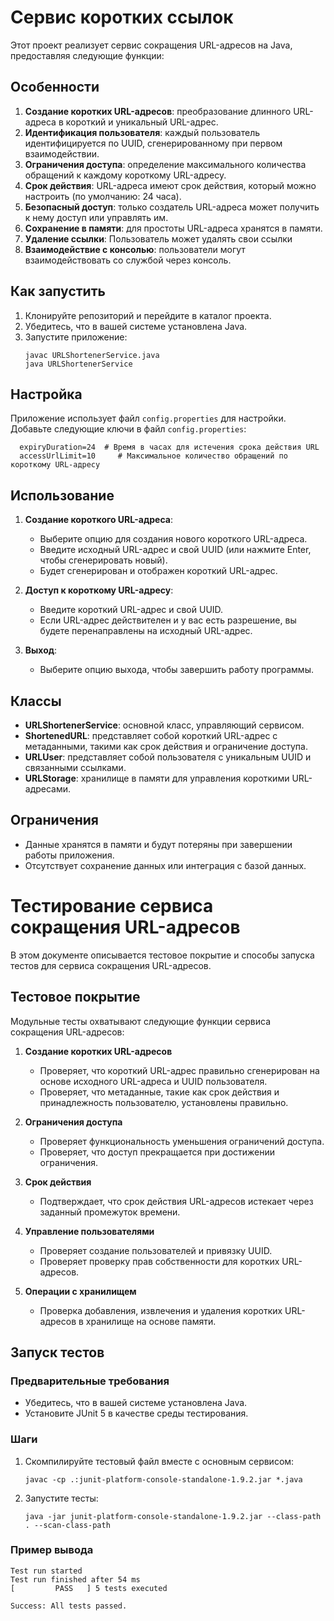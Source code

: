 # Сервис коротких ссылок

Этот проект реализует сервис сокращения URL-адресов на Java, предоставляя следующие функции:

## Особенности
1. **Создание коротких URL-адресов**: преобразование длинного URL-адреса в короткий и уникальный URL-адрес.
2. **Идентификация пользователя**: каждый пользователь идентифицируется по UUID, сгенерированному при первом взаимодействии.
3. **Ограничения доступа**: определение максимального количества обращений к каждому короткому URL-адресу.
4. **Срок действия**: URL-адреса имеют срок действия, который можно настроить (по умолчанию: 24 часа).
5. **Безопасный доступ**: только создатель URL-адреса может получить к нему доступ или управлять им.
6. **Сохранение в памяти**: для простоты URL-адреса хранятся в памяти.
7. **Удаление ссылки**: Пользователь может удалять свои ссылки 
8. **Взаимодействие с консолью**: пользователи могут взаимодействовать со службой через консоль.

## Как запустить
1. Клонируйте репозиторий и перейдите в каталог проекта.
2. Убедитесь, что в вашей системе установлена Java.
3. Запустите приложение:
   ```
   javac URLShortenerService.java
   java URLShortenerService
   ```

## Настройка
 Приложение использует файл `config.properties` для настройки. Добавьте следующие ключи в файл `config.properties`:
```
  expiryDuration=24  # Время в часах для истечения срока действия URL
  accessUrlLimit=10     # Максимальное количество обращений по короткому URL-адресу
```

## Использование
1. **Создание короткого URL-адреса**:
   - Выберите опцию для создания нового короткого URL-адреса.
   - Введите исходный URL-адрес и свой UUID (или нажмите Enter, чтобы сгенерировать новый).
   - Будет сгенерирован и отображен короткий URL-адрес.

2. **Доступ к короткому URL-адресу**:
   - Введите короткий URL-адрес и свой UUID.
   - Если URL-адрес действителен и у вас есть разрешение, вы будете перенаправлены на исходный URL-адрес.

3. **Выход**:
   - Выберите опцию выхода, чтобы завершить работу программы.

## Классы
- **URLShortenerService**: основной класс, управляющий сервисом.
- **ShortenedURL**: представляет собой короткий URL-адрес с метаданными, такими как срок действия и ограничение доступа.
- **URLUser**: представляет собой пользователя с уникальным UUID и связанными ссылками.
- **URLStorage**: хранилище в памяти для управления короткими URL-адресами.

## Ограничения
- Данные хранятся в памяти и будут потеряны при завершении работы приложения.
- Отсутствует сохранение данных или интеграция с базой данных.

# Тестирование сервиса сокращения URL-адресов

В этом документе описывается тестовое покрытие и способы запуска тестов для сервиса сокращения URL-адресов.

## Тестовое покрытие
Модульные тесты охватывают следующие функции сервиса сокращения URL-адресов:

1. **Создание коротких URL-адресов**
   - Проверяет, что короткий URL-адрес правильно сгенерирован на основе исходного URL-адреса и UUID пользователя.
   - Проверяет, что метаданные, такие как срок действия и принадлежность пользователю, установлены правильно.

2. **Ограничения доступа**
   - Проверяет функциональность уменьшения ограничений доступа.
   - Проверяет, что доступ прекращается при достижении ограничения.

3. **Срок действия**
   - Подтверждает, что срок действия URL-адресов истекает через заданный промежуток времени.

4. **Управление пользователями**
   - Проверяет создание пользователей и привязку UUID.
   - Проверяет проверку прав собственности для коротких URL-адресов.

5. **Операции с хранилищем**
   - Проверка добавления, извлечения и удаления коротких URL-адресов в хранилище на основе памяти.

## Запуск тестов
### Предварительные требования
- Убедитесь, что в вашей системе установлена Java.
- Установите JUnit 5 в качестве среды тестирования.

### Шаги
1. Скомпилируйте тестовый файл вместе с основным сервисом:
   ```
   javac -cp .:junit-platform-console-standalone-1.9.2.jar *.java
   ```
2. Запустите тесты:
   ```
   java -jar junit-platform-console-standalone-1.9.2.jar --class-path . --scan-class-path
   ```

### Пример вывода
```plaintext
Test run started
Test run finished after 54 ms
[         PASS   ] 5 tests executed

Success: All tests passed.
```
